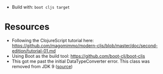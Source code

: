 - Build with: `boot cljs target`

# Resources

- Following the ClojureScript tutorial here: https://github.com/magomimmo/modern-cljs/blob/master/doc/second-edition/tutorial-01.md
- Using Boot as the build tool: https://github.com/boot-clj/boot-cljs
- This got me past the initial DataTypeConverter error. This class was removed from JDK 9 ([source](https://stackoverflow.com/questions/56779380/clojure-lein-figwheel-and-classnotfoundexception-javax-xml-bind-datatypeconver))
